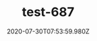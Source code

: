 ---
title: test-687
date: 2020-07-30T07:53:59.980Z
banner_subcontent: asdfsf
category: Guides & Toolkits
focus: Improving workplace culture
role: Senior manager
organisation_size: Micro (<10 employees)
industry: Healthcare
content: Lorem ipsum dolor sit amet, consectetur adipiscing elit, sed do eiusmod tempor incididunt ut labore et dolore magna aliqua. Ut enim ad minim veniam, quis nostrud exercitation ullamco laboris nisi ut aliquip ex ea commodo consequat. Duis aute irure dolor in reprehenderit in voluptate velit esse cillum dolore eu fugiat nulla pariatur. Excepteur sint occaecat cupidatat non proident, sunt in culpa qui officia deserunt mollit anim id est laborum.
---